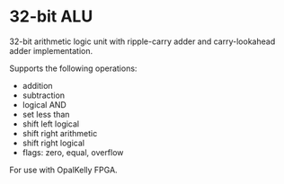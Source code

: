 # 32-bit ALU

32-bit arithmetic logic unit with ripple-carry adder and carry-lookahead adder implementation.

Supports the following operations:
- addition
- subtraction
- logical AND
- set less than
- shift left logical
- shift right arithmetic
- shift right logical
- flags: zero, equal, overflow

For use with OpalKelly FPGA.